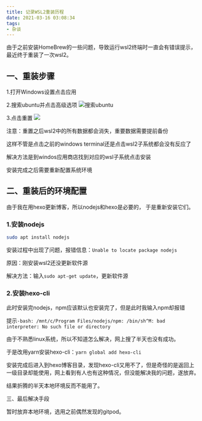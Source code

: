 ```yaml
---
title: 记录WSL2重装历程
date: 2021-03-16 03:08:34
tags:
- 杂谈
---
```

由于之前安装HomeBrew的一些问题，导致运行wsl2终端时一直会有错误提示，最近终于重装了一次wsl2。

## 一、重装步骤
1.打开Windows设置点击应用

2.搜索ubuntu并点击高级选项
![搜索ubuntu](https://cdn.jsdelivr.net/gh/kiritosan/pic@master/img/%E6%90%9C%E7%B4%A2ubuntu.png)

3.点击重置
![](https://cdn.jsdelivr.net/gh/kiritosan/pic@master/img/%E7%82%B9%E5%87%BB%E9%87%8D%E7%BD%AE.png)

注意：重置之后wsl2中的所有数据都会消失，重要数据需要提前备份

这样不管是点击之前的windows terminal还是点击wsl2子系统都会没有反应了

解决方法是到windos应用商店找到对应的wsl子系统点击安装

安装完成之后需要重新配置系统环境

## 二、重装后的环境配置

由于我在用hexo更新博客，所以nodejs和hexo是必要的，
于是重新安装它们。

### 1.安装nodejs

```bash
sudo apt install nodejs 
```

安装过程中出现了问题，报错信息：```Unable to locate package nodejs```

原因：刚安装wsl2还没更新软件源

解决方法：输入```sudo apt-get update```，更新软件源

### 2.安装hexo-cli

此时安装完nodejs，npm应该默认也安装完了，但是此时我输入npm却报错

提示```-bash: /mnt/c/Program Files/nodejs/npm: /bin/sh^M: bad interpreter: No such file or directory```

由于不熟悉linux系统，所以不知道怎么解决，网上搜了半天也没有成功。

于是改用yarn安装hexo-cli：```yarn global add hexo-cli```

安装完成后进入到hexo博客目录，发现hexo-cli又用不了，但是奇怪的是返回上一级目录却能使用，网上看到有人也有这种情况，但没能解决我的问题，遂放弃。

结果折腾的半天本地环境反而不能用了。

三、最后解决手段

暂时放弃本地环境，选用之前偶然发现的gitpod。